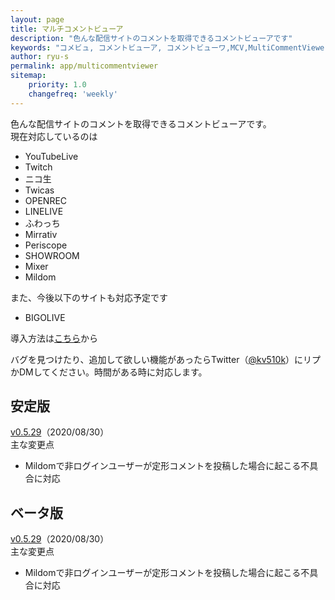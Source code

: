```yaml
---
layout: page
title: マルチコメントビューア
description: "色んな配信サイトのコメントを取得できるコメントビューアです"
keywords: "コメビュ, コメントビューア, コメントビューワ,MCV,MultiCommentViewer"
author: ryu-s
permalink: app/multicommentviewer
sitemap:
    priority: 1.0
    changefreq: 'weekly'	
---
```


色んな配信サイトのコメントを取得できるコメントビューアです。  
現在対応しているのは
- YouTubeLive
- Twitch
- ニコ生
- Twicas
- OPENREC
- LINELIVE
- ふわっち
- Mirrativ
- Periscope
- SHOWROOM
- Mixer
- Mildom

また、今後以下のサイトも対応予定です
- BIGOLIVE

導入方法は[こちら](https://github.com/CommentViewerCollection/MultiCommentViewer/wiki/%E5%B0%8E%E5%85%A5%E6%89%8B%E9%A0%86)から  
  
バグを見つけたり、追加して欲しい機能があったらTwitter（[@kv510k](https://twitter.com/kv510k)）にリプかDMしてください。時間がある時に対応します。  

## 安定版
[v0.5.29](https://int-main.net/app/MultiCommentViewer_v0.5.29_stable.zip)（2020/08/30）  
主な変更点
- Mildomで非ログインユーザーが定形コメントを投稿した場合に起こる不具合に対応

## ベータ版
[v0.5.29](https://int-main.net/app/MultiCommentViewer_v0.5.29_beta.zip)（2020/08/30）  
主な変更点
- Mildomで非ログインユーザーが定形コメントを投稿した場合に起こる不具合に対応
